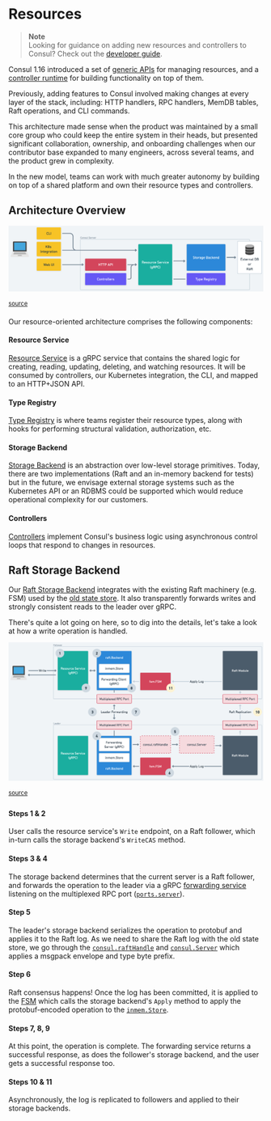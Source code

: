 # Resources

> **Note**  
> Looking for guidance on adding new resources and controllers to Consul? Check
> out the [developer guide](./guide.md).

Consul 1.16 introduced a set of [generic APIs] for managing resources, and a
[controller runtime] for building functionality on top of them.

[generic APIs]: ../../proto-public/pbresource/resource.proto
[controller runtime]: ../../internal/controller

Previously, adding features to Consul involved making changes at every layer of
the stack, including: HTTP handlers, RPC handlers, MemDB tables, Raft
operations, and CLI commands.

This architecture made sense when the product was maintained by a small core
group who could keep the entire system in their heads, but presented significant
collaboration, ownership, and onboarding challenges when our contributor base
expanded to many engineers, across several teams, and the product grew in
complexity.

In the new model, teams can work with much greater autonomy by building on top
of a shared platform and own their resource types and controllers.

## Architecture Overview

![architecture diagram](./architecture-overview.png)

<sup>[source](https://whimsical.com/state-store-v2-UKE6SaEPXNc4UrZBrZj4Kg)</sup>

Our resource-oriented architecture comprises the following components:

#### Resource Service

[Resource Service](../../proto-public/pbresource/resource.proto) is a gRPC
service that contains the shared logic for creating, reading, updating,
deleting, and watching resources. It will be consumed by controllers, our
Kubernetes integration, the CLI, and mapped to an HTTP+JSON API.

#### Type Registry

[Type Registry](../../internal/resource/registry.go) is where teams register
their resource types, along with hooks for performing structural validation,
authorization, etc.

#### Storage Backend

[Storage Backend](../../internal/storage/storage.go) is an abstraction over
low-level storage primitives. Today, there are two implementations (Raft and
an in-memory backend for tests) but in the future, we envisage external storage
systems such as the Kubernetes API or an RDBMS could be supported which would
reduce operational complexity for our customers.

#### Controllers

[Controllers](../../internal/controller/api.go) implement Consul's business
logic using asynchronous control loops that respond to changes in resources.

## Raft Storage Backend

Our [Raft Storage Backend](../../internal/storage/raft/backend.go) integrates
with the existing Raft machinery (e.g. FSM) used by the [old state store]. It
also transparently forwards writes and strongly consistent reads to the leader
over gRPC.

There's quite a lot going on here, so to dig into the details, let's take a look
at how a write operation is handled.

[old state store]: ../persistence/

![raft storage backend diagram](./raft-backend.png)

<sup>[source](https://whimsical.com/state-store-v2-UKE6SaEPXNc4UrZBrZj4Kg)</sup>

#### Steps 1 & 2

User calls the resource service's `Write` endpoint, on a Raft follower, which
in-turn calls the storage backend's `WriteCAS` method.

#### Steps 3 & 4

The storage backend determines that the current server is a Raft follower, and
forwards the operation to the leader via a gRPC [forwarding service] listening
on the multiplexed RPC port ([`ports.server`]).

[forwarding service]: ../../proto/private/pbstorage/raft.proto
[`ports.server`]: https://developer.hashicorp.com/consul/docs/agent/config/config-files#server_rpc_port

#### Step 5

The leader's storage backend serializes the operation to protobuf and applies it
to the Raft log. As we need to share the Raft log with the old state store, we go
through the [`consul.raftHandle`](../../agent/consul/raft_handle.go) and
[`consul.Server`](../../agent/consul/server/server.go) which applies a msgpack
envelope and type byte prefix.

#### Step 6

Raft consensus happens! Once the log has been committed, it is applied to the
[FSM](../../agent/consul/fsm/fsm.go) which calls the storage backend's `Apply`
method to apply the protobuf-encoded operation to the [`inmem.Store`].

[`inmem.Store`]: ../../internal/storage/inmem/store.go

#### Steps 7, 8, 9

At this point, the operation is complete. The forwarding service returns a
successful response, as does the follower's storage backend, and the user
gets a successful response too.

#### Steps 10 & 11

Asynchronously, the log is replicated to followers and applied to their storage
backends.
